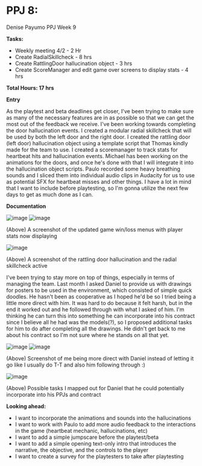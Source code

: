 # PPJ 8: 
Denise Payumo PPJ Week 9

**Tasks:**

- Weekly meeting 4/2 - 2 Hr
- Create RadialSkillcheck - 8 hrs
- Create RattlingDoor hallucination object - 3 hrs
- Create ScoreManager and edit game over screens to display stats - 4 hrs

**Total Hours: 17 hrs**

**Entry** 

As the playtest and beta deadlines get closer, I've been trying to make sure as many of the necessary features are in as possible so that we can get the most out of the feedback we receive. I've been working towards completing the door hallucination events. I created a modular radial skillcheck that will be used by both the left door and the right door. I created the rattling door (left door) hallucination object using a template script that Thomas kindly made for the team to use. I created a scoremanager to track stats for heartbeat hits and hallucination events. Michael has been working on the animations for the doors, and once he's done with that I will integrate it into the hallucination object scripts. Paulo recorded some heavy breathing sounds and I sliced them into individual audio clips in Audacity for us to use as potential SFX for heartbeat misses and other things. I have a lot in mind that I want to include before playtesting, so I'm gonna utilize the next few days to get as much done as I can.

**Documentation**


![image](https://github.com/user-attachments/assets/a790b067-358b-437d-ada9-456f7f1dda4a)
![image](https://github.com/user-attachments/assets/f2b2757e-388a-4de1-8b56-f509751a9623)

(Above) A screenshot of the updated game win/loss menus with player stats now displaying

![image](https://github.com/user-attachments/assets/3307755a-2983-4317-bf1d-777f1c9da4d4)

(Above) A screenshot of the rattling door hallucination and the radial skillcheck active

I've been trying to stay more on top of things, especially in terms of managing the team. Last month I asked Daniel to provide us with drawings for posters to be used in the environment, which consisted of simple quick doodles. He hasn't been as cooperative as I hoped he'd be so I tried being a little more direct with him. It was hard to do because it felt harsh, but in the end it worked out and he followed through with what I asked of him. I'm thinking he can turn this into something he can incorporate into his contract since I believe all he had was the models(?), so I proposed additional tasks for him to do after completing all the drawings. He didn't get back to me about his contract so I'm not sure where he stands on all that yet.

![image](https://github.com/user-attachments/assets/d452193f-ec9f-4cb9-94d1-cb79d1d76646) ![image](https://github.com/user-attachments/assets/ad7a821b-9e02-4d36-be64-7fd27ba0c225)

(Above) Screenshot of me being more direct with Daniel instead of letting it go like I usually do T-T and also him following through :)

![image](https://github.com/user-attachments/assets/ce1f5d75-6f4c-4664-b113-215b49e7cd85)

(Above) Possible tasks I mapped out for Daniel that he could potentially incorporate into his PPJs and contract

**Looking ahead:**
- I want to incorporate the animations and sounds into the hallucinations
- I want to work with Paulo to add more audio feedback to the interactions in the game (heartbeat mechanic, hallucinations, etc)
- I want to add a simple jumpscare before the playtest/beta
- I want to add a simple opening text-only intro that introduces the narrative, the objective, and the controls to the player
- I want to create a survey for the playtesters to take after playtesting
